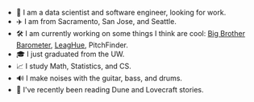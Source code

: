 - 💼 I am a data scientist and software engineer, looking for work.
- ✈️ I am from Sacramento, San Jose, and Seattle.
- 🛠️ I am currently working on some things I think are cool: [Big Brother Barometer](https://github.com/vermarish/docs-BBBarometer), [LeagHue](https://github.com/vermarish/LeagHue), PitchFinder.
- 🎓 I just graduated from the UW.
- 📈 I study Math, Statistics, and CS.
- 🔊 I make noises with the guitar, bass, and drums.
- 📕 I've recently been reading Dune and Lovecraft stories.
